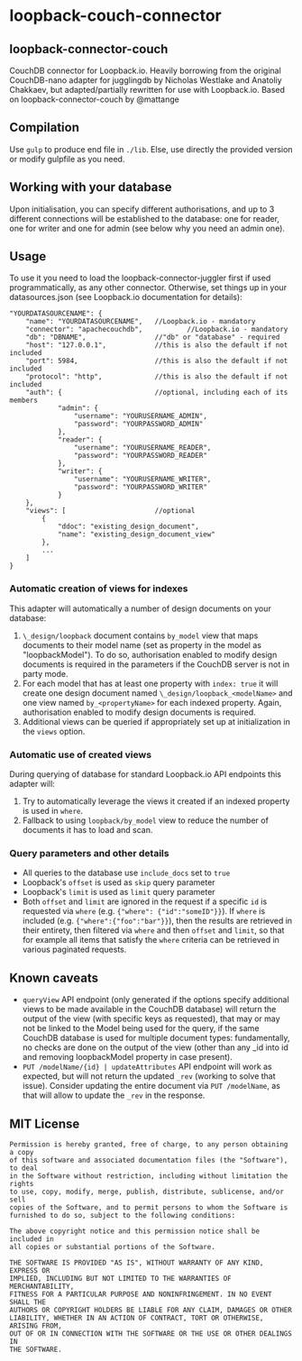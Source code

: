 # loopback-couch-connector

## loopback-connector-couch

CouchDB connector for Loopback.io.
Heavily borrowing from the original CouchDB-nano adapter for jugglingdb by Nicholas Westlake and Anatoliy Chakkaev, but adapted/partially rewritten for use with Loopback.io.
Based on loopback-connector-couch by @mattange

## Compilation
Use `gulp` to produce end file in `./lib`. Else, use directly the provided version or modify gulpfile as you need.

## Working with your database
Upon initialisation, you can specify different authorisations, and up to 3 different connections will be established to the database: one for reader, one for writer and one for admin (see below why you need an admin one).

## Usage

To use it you need to load the loopback-connector-juggler first if used programmatically, as any other connector.
Otherwise, set things up in your datasources.json (see Loopback.io documentation for details):

```   	
"YOURDATASOURCENAME": {
	"name": "YOURDATASOURCENAME",	//Loopback.io - mandatory
	"connector": "apachecouchdb",			//Loopback.io - mandatory
	"db": "DBNAME",					//"db" or "database" - required
	"host": "127.0.0.1",			//this is also the default if not included
	"port": 5984,					//this is also the default if not included
	"protocol": "http",				//this is also the default if not included
	"auth": {						//optional, including each of its members
			"admin": {
				"username": "YOURUSERNAME_ADMIN",
				"password": "YOURPASSWORD_ADMIN"
			},
			"reader": {
				"username": "YOURUSERNAME_READER",
				"password": "YOURPASSWORD_READER"
			},
			"writer": {
				"username": "YOURUSERNAME_WRITER",
				"password": "YOURPASSWORD_WRITER"
			}
	},
	"views": [						//optional
		{
			"ddoc": "existing_design_document",
			"name": "existing_design_document_view"
		},
		...
	]
}
```

### Automatic creation of views for indexes

This adapter will automatically a number of design documents on your database:
 1. `\_design/loopback` document contains `by_model` view that maps documents to their model name (set as property in the model as "loopbackModel"). To do so, authorisation enabled to modify design documents is required in the parameters if the CouchDB server is not in party mode.
 2. For each model that has at least one property with `index: true` it will create one design document named `\_design/loopback_<modelName>` and one view named `by_<propertyName>` for each indexed property. Again, authorisation enabled to modify design documents is required.
 3. Additional views can be queried if appropriately set up at initialization in the `views` option.

### Automatic use of created views

During querying of database for standard Loopback.io API endpoints this adapter will:
 1. Try to automatically leverage the views it created if an indexed property is used in `where`.
 2. Fallback to using `loopback/by_model` view to reduce the number of documents it has to load and scan.

### Query parameters and other details

- All queries to the database use `include_docs` set to `true`
- Loopback's `offset` is used as `skip` query parameter
- Loopback's `limit` is used as `limit` query parameter
- Both `offset` and `limit` are ignored in the request if a specific `id` is requested via `where` (e.g. `{"where": {"id":"someID"}}`). If `where` is included (e.g. `{"where":{"foo":"bar"}}`), then the results are retrieved in their entirety, then filtered via `where` and then `offset` and `limit`, so that for example all items that satisfy the `where` criteria can be retrieved in various paginated requests.

## Known caveats

- `queryView` API endpoint (only generated if the options specify additional views to be made available in the CouchDB database) will return the output of the view (with specific keys as requested), that may or may not be linked to the Model being used for the query, if the same CouchDB database is used for multiple document types: fundamentally, no checks are done on the output of the view (other than any _id into id and removing loopbackModel property in case present).
- `PUT /modelName/{id} | updateAttributes` API endpoint will work as expected, but will not return the updated `_rev` (working to solve that issue). Consider updating the entire document via `PUT /modelName`, as that will allow to update the `_rev` in the response.

## MIT License

    Permission is hereby granted, free of charge, to any person obtaining a copy
    of this software and associated documentation files (the "Software"), to deal
    in the Software without restriction, including without limitation the rights
    to use, copy, modify, merge, publish, distribute, sublicense, and/or sell
    copies of the Software, and to permit persons to whom the Software is
    furnished to do so, subject to the following conditions:

    The above copyright notice and this permission notice shall be included in
    all copies or substantial portions of the Software.

    THE SOFTWARE IS PROVIDED "AS IS", WITHOUT WARRANTY OF ANY KIND, EXPRESS OR
    IMPLIED, INCLUDING BUT NOT LIMITED TO THE WARRANTIES OF MERCHANTABILITY,
    FITNESS FOR A PARTICULAR PURPOSE AND NONINFRINGEMENT. IN NO EVENT SHALL THE
    AUTHORS OR COPYRIGHT HOLDERS BE LIABLE FOR ANY CLAIM, DAMAGES OR OTHER
    LIABILITY, WHETHER IN AN ACTION OF CONTRACT, TORT OR OTHERWISE, ARISING FROM,
    OUT OF OR IN CONNECTION WITH THE SOFTWARE OR THE USE OR OTHER DEALINGS IN
    THE SOFTWARE.
